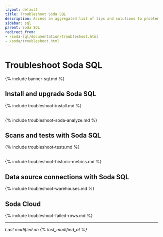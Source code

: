 ```yaml
---
layout: default
title: Troubleshoot Soda SQL
description: Access an aggregated list of tips and solutions to problems using Soda.
sidebar: sql
parent: Soda SQL
redirect_from: 
- /soda-sql/documentation/troubleshoot.html
- /soda/troubleshoot.html
---
```


# Troubleshoot Soda SQL

{% include banner-sql.md %}

## Install and upgrade Soda SQL

{% include troubleshoot-install.md %}
<br />
<br />

{% include troubleshoot-soda-analyze.md %}
<br />

## Scans and tests with Soda SQL

{% include troubleshoot-tests.md %}
<br />
<br />

{% include troubleshoot-historic-metrics.md %}
<br />

## Data source connections with Soda SQL

{% include troubleshoot-warehouses.md %}
<br />

## Soda Cloud

{% include troubleshoot-failed-rows.md %}
<br />

---
*Last modified on {% last_modified_at %}*